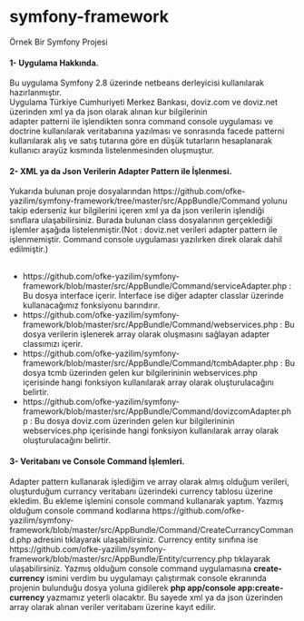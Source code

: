 # symfony-framework
Örnek Bir Symfony Projesi

<h4>1- Uygulama Hakkında.</h4>
Bu uygulama Symfony 2.8 üzerinde netbeans derleyicisi kullanılarak hazırlanmıştır.<br>
Uygulama Türkiye Cumhuriyeti Merkez Bankası, doviz.com ve doviz.net üzerinden xml ya da json olarak alınan kur bilgilerinin<br>
adapter patterni ile işlendikten sonra command console uygulaması ve doctrine kullanılarak veritabanına yazılması ve sonrasında facede patterni kullanılarak  alış ve satış tutarına göre en düşük tutarların hesaplanarak kullanıcı arayüz kısmında listelenmesinden oluşmuştur.

<h4>2- XML ya da Json Verilerin Adapter Pattern ile İşlenmesi.</h4>
Yukarıda bulunan proje dosyalarından https://github.com/ofke-yazilim/symfony-framework/tree/master/src/AppBundle/Command yolunu takip ederseniz 
kur bilgilerini içeren xml ya da json verilerin işlendiği sınıflara ulaşabilirsiniz. Burada bulunan class dosyalarının gerçeklediği işlemler aşağıda 
listelenmiştir.(Not : doviz.net verileri adapter pattern ile işlenmemiştir. Command console uygulaması yazılırken direk olarak dahil edilmiştir.)
<br><br>
<ul>
<li>https://github.com/ofke-yazilim/symfony-framework/blob/master/src/AppBundle/Command/serviceAdapter.php : Bu dosya interface içerir. 
    İnterface ise diğer adapter classlar üzerinde kullanacağımız fonksiyonu barındırır.</li>
<li>https://github.com/ofke-yazilim/symfony-framework/blob/master/src/AppBundle/Command/webservices.php : Bu dosya verilerin işlenerek array olarak oluşmasını sağlayan adapter classımızı içerir.</li>
<li>https://github.com/ofke-yazilim/symfony-framework/blob/master/src/AppBundle/Command/tcmbAdapter.php : Bu dosya tcmb üzerinden gelen kur bilgilerininin webservices.php içerisinde 
    hangi fonksiyon kullanılarak array olarak oluşturulacağını belirtir.</li>
<li>https://github.com/ofke-yazilim/symfony-framework/blob/master/src/AppBundle/Command/dovizcomAdapter.php : Bu dosya doviz.com üzerinden gelen kur bilgilerininin webservices.php içerisinde 
    hangi fonksiyon kullanılarak array olarak oluşturulacağını belirtir.</li>
</ul>

<h4>3- Veritabanı ve Console Command İşlemleri.</h4>
Adapter pattern kullanarak işlediğim ve array olarak almış olduğum verileri, oluşturduğum currancy veritabanı üzerindeki currency
tablosu üzerine ekledim. Bu ekleme işlemini console command kullanarak yaptım. Yazmış olduğum console command kodlarına https://github.com/ofke-yazilim/symfony-framework/blob/master/src/AppBundle/Command/CreateCurrancyCommand.php
adresini tıklayarak ulaşabilirsiniz. Currency entity sınıfına ise https://github.com/ofke-yazilim/symfony-framework/blob/master/src/AppBundle/Entity/currency.php tıklayarak ulaşabilirsiniz.
Yazmış olduğum console command uygulamasına <strong>create-currency</strong> ismini verdim bu uygulamayı çalıştırmak console ekranında projenin bulunduğu dosya yoluna gidilerek 
<strong>php app/console app:create-currency</strong> yazmamız yeterli olacaktır. Bu sayede xml ya da json üzerinden array olarak alınan veriler veritabanı üzerine kayıt edilir.

